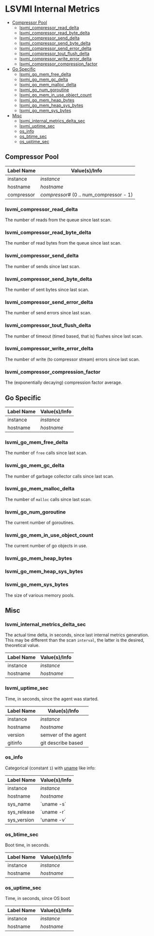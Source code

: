 # LSVMI Internal Metrics
<!-- TOC tocDepth:2..3 chapterDepth:2..6 -->

- [Compressor Pool](#compressor-pool)
  - [lsvmi_compressor_read_delta](#lsvmi_compressor_read_delta)
  - [lsvmi_compressor_read_byte_delta](#lsvmi_compressor_read_byte_delta)
  - [lsvmi_compressor_send_delta](#lsvmi_compressor_send_delta)
  - [lsvmi_compressor_send_byte_delta](#lsvmi_compressor_send_byte_delta)
  - [lsvmi_compressor_send_error_delta](#lsvmi_compressor_send_error_delta)
  - [lsvmi_compressor_tout_flush_delta](#lsvmi_compressor_tout_flush_delta)
  - [lsvmi_compressor_write_error_delta](#lsvmi_compressor_write_error_delta)
  - [lsvmi_compressor_compression_factor](#lsvmi_compressor_compression_factor)
- [Go Specific](#go-specific)
  - [lsvmi_go_mem_free_delta](#lsvmi_go_mem_free_delta)
  - [lsvmi_go_mem_gc_delta](#lsvmi_go_mem_gc_delta)
  - [lsvmi_go_mem_malloc_delta](#lsvmi_go_mem_malloc_delta)
  - [lsvmi_go_num_goroutine](#lsvmi_go_num_goroutine)
  - [lsvmi_go_mem_in_use_object_count](#lsvmi_go_mem_in_use_object_count)
  - [lsvmi_go_mem_heap_bytes](#lsvmi_go_mem_heap_bytes)
  - [lsvmi_go_mem_heap_sys_bytes](#lsvmi_go_mem_heap_sys_bytes)
  - [lsvmi_go_mem_sys_bytes](#lsvmi_go_mem_sys_bytes)
- [Misc](#misc)
  - [lsvmi_internal_metrics_delta_sec](#lsvmi_internal_metrics_delta_sec)
  - [lsvmi_uptime_sec](#lsvmi_uptime_sec)
  - [os_info](#os_info)
  - [os_btime_sec](#os_btime_sec)
  - [os_uptime_sec](#os_uptime_sec)

<!-- /TOC -->

## Compressor Pool

  | Label Name | Value(s)/Info |
  | --- | --- |
  | instance | _instance_ |
  | hostname | _hostname_ |
  | compressor | _compressor#_ (0 .. num_compressor - 1) |

### lsvmi_compressor_read_delta

The number of reads from the queue since last scan.

### lsvmi_compressor_read_byte_delta

The number of read bytes from the queue since last scan.

### lsvmi_compressor_send_delta

The number of sends since last scan.

### lsvmi_compressor_send_byte_delta

The number of sent bytes since last scan.

### lsvmi_compressor_send_error_delta

The number of send errors since last scan.

### lsvmi_compressor_tout_flush_delta

The number of timeout (timed based, that is) flushes since last scan.

### lsvmi_compressor_write_error_delta

The number of write (to compressor stream) errors since last scan.

### lsvmi_compressor_compression_factor

The (exponentially decaying) compression factor average.

## Go Specific

  | Label Name | Value(s)/Info |
  | --- | --- |
  | instance | _instance_ |
  | hostname | _hostname_ |

### lsvmi_go_mem_free_delta

The number of `free` calls since last scan.

### lsvmi_go_mem_gc_delta

The number of garbage collector calls since last scan.

### lsvmi_go_mem_malloc_delta

The number of `malloc` calls since last scan.

### lsvmi_go_num_goroutine

The current number of goroutines.

### lsvmi_go_mem_in_use_object_count

The current number of go objects in use.

### lsvmi_go_mem_heap_bytes

### lsvmi_go_mem_heap_sys_bytes

### lsvmi_go_mem_sys_bytes

The size of various memory pools.

## Misc

### lsvmi_internal_metrics_delta_sec

  The actual time delta, in seconds, since last internal metrics generation. This may be different than the scan `interval`, the latter is the desired, theoretical value.

  | Label Name | Value(s)/Info |
  | --- | --- |
  | instance | _instance_ |
  | hostname | _hostname_ |

### lsvmi_uptime_sec

  Time, in seconds, since the agent was started.
  
  | Label Name | Value(s)/Info |
  | --- | --- |
  | instance | _instance_ |
  | hostname | _hostname_ |
  | version | semver of the agent |
  | gitinfo | git describe based |

### os_info

  Categorical (constant `1`) with [uname](https://linux.die.net/man/1/uname) like info:

  | Label Name | Value(s)/Info |
  | --- | --- |
  | instance | _instance_ |
  | hostname | _hostname_ |
  | sys_name | \`uname -s\` |
  | sys_release | \`uname -r\` |
  | sys_version | \'uname -v\` |

### os_btime_sec

  Boot time, in seconds.

  | Label Name | Value(s)/Info |
  | --- | --- |
  | instance | _instance_ |
  | hostname | _hostname_ |

### os_uptime_sec

  Time, in seconds, since OS boot

  | Label Name | Value(s)/Info |
  | --- | --- |
  | instance | _instance_ |
  | hostname | _hostname_ |
